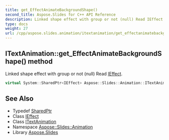 ```yaml
---
title: get_EffectAnimateBackgroundShape()
second_title: Aspose.Slides for C++ API Reference
description: Linked shape effect with group or not (null) Read IEffect.
type: docs
weight: 27
url: /cpp/aspose.slides.animation/itextanimation/get_effectanimatebackgroundshape/
---
```

## ITextAnimation::get_EffectAnimateBackgroundShape() method


Linked shape effect with group or not (null) Read [IEffect](../../ieffect/).

```cpp
virtual System::SharedPtr<IEffect> Aspose::Slides::Animation::ITextAnimation::get_EffectAnimateBackgroundShape()=0
```

## See Also

* Typedef [SharedPtr](../../system/sharedptr/)
* Class [IEffect](../ieffect/)
* Class [ITextAnimation](./)
* Namespace [Aspose::Slides::Animation](../)
* Library [Aspose.Slides](../../)